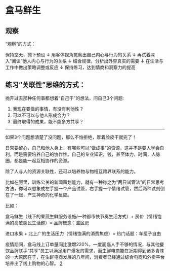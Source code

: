 # 盒马鲜生

## 观察

“观察”的方式：

保持空无，抛下预设
↓
用客体视角觉察出自己内心与行为的关系
↓
再试着深入“阅读”他人内心与行为的关系
↓
结合规律，分析出外界真实的需要
↓
在生活与工作中做出策略调整或反应
↓
保持练习，达到情商和洞察力的提高


## 练习“关联性”思维的方式：

抛开过去那种任何事都想着“自己干”的想法，问自己3个问题:

1. 我现在要做的事情，有没有利他性？
2. 可以不可以与他人形成合力？
3. 最终取得的成果，能不能多方共享？

---

如果3个问题想清楚了没问题，那么不怕拒绝，厚着脸皮干就完了！

日常要留心，自己和他人身上，有哪些可以“做成事”的资源，这并不是要人学会自利，而是需要培养自己的协作性。自己的专业知识，钱，甚至体力，时间，人脉圈，都是能一起互相协作的资源。

除了人与人的资源关联性，还可以培养物与物相互跨界联系的能力。

比如在阿里，训练公关的新闻策划能力，就有一种称之为“两只试管法”的日常思考方法，你可以想象成左手握一个产品试管，右手握一个情绪试管，然后两种试剂倒在了一起，产生神奇的化学反应。

比如：

盒马鲜生（线下的果蔬生鲜服务设施/一种都市快节奏生活方式）+ 房价（情绪饱满的高敏感民生话题）= 品牌概念：盒区房

进口水果 + 北上广的生活压力（情绪饱满的消费焦虑）= 热门话题：车厘子自由

疫情期间，盒马线上订单量同比激增220%，一度面临人手不够的情况，与其他餐饮品牌联手“共享”员工以满足用户爆发的需求，而生鲜电商能在近期得到诸多青睐的一大原因在于，在生鲜电商发展的八年间，消费者已经通过综合电商和外卖平台培养出了线上购物的心智。 [2]


[1]: https://mp.weixin.qq.com/s?__biz=MzAwMjI4OTc4OA==&mid=2648945907&idx=1&sn=075f0c7127705d39f38eb9b35a227f1b&chksm=82dbade0b5ac24f6a2e662d15c99fb2d57ecb351bd8c5c62ac8a12548657928cbe009588cf8f&scene=21#wechat_redirect
[2]: https://www.chinaz.com/2020/0312/1116987.shtml
